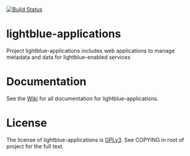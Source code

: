 [![Build Status](https://travis-ci.org/lightblue-platform/lightblue-applications.svg?branch=master)](https://travis-ci.org/lightblue-platform/lightblue-applications)

lightblue-applications
======================

Project lightblue-applications includes web applications to manage metadata and data for lightblue-enabled services

# Documentation

See the [Wiki](https://github.com/lightblue-platform/lightblue-applications/wiki) for all documentation for lightblue-applications.

# License

The license of lightblue-applications is [GPLv3](https://www.gnu.org/licenses/gpl.html).  See COPYING in root of project for the full text.
